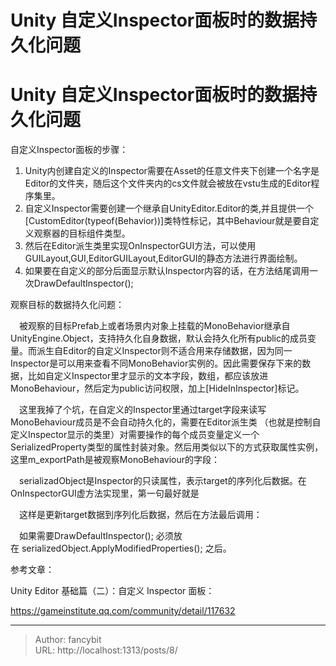 # Unity 自定义Inspector面板时的数据持久化问题

<div class="header"><h1 class="single-title animate__animated animate__pulse animate__faster">Unity 自定义Inspector面板时的数据持久化问题</h1></div>

<div class="content" id="content"><p>自定义Inspector面板的步骤：</p><ol><li>Unity内创建自定义的Inspector需要在Asset的任意文件夹下创建一个名字是Editor的文件夹，随后这个文件夹内的cs文件就会被放在vstu生成的Editor程序集里。</li><li>自定义Inspector需要创建一个继承自UnityEditor.Editor的类,并且提供一个[CustomEditor(typeof(Behavior))]类特性标记，其中Behaviour就是要自定义观察器的目标组件类型。</li><li>然后在Editor派生类里实现OnInspectorGUI方法，可以使用GUILayout,GUI,EditorGUILayout,EditorGUI的静态方法进行界面绘制。</li><li>如果要在自定义的部分后面显示默认Inspector内容的话，在方法结尾调用一次DrawDefaultInspector();</li></ol><p>观察目标的数据持久化问题：</p><p>　被观察的目标Prefab上或者场景内对象上挂载的MonoBehavior继承自UnityEngine.Object，支持持久化自身数据，默认会持久化所有public的成员变量。而派生自Editor的自定义Inspector则不适合用来存储数据，因为同一Inspector是可以用来查看不同MonoBehavior实例的。因此需要保存下来的数据，比如自定义Inspector里才显示的文本字段，数组，都应该放进MonoBehaviour，然后定为public访问权限，加上[HideInInspector]标记。</p><p>　这里我掉了个坑，在自定义的Inspector里通过target字段来读写MonoBehaviour成员是不会自动持久化的，需要在Editor派生类 （也就是控制自定义Inspector显示的类里）对需要操作的每个成员变量定义一个SerializedProperty类型的属性封装对象。然后用类似以下的方式获取属性实例，这里m_exportPath是被观察MonoBehaviour的字段：</p><!-- raw HTML omitted --><!-- raw HTML omitted --><p>　serializadObject是Inspector的只读属性，表示target的序列化后数据。在OnInspectorGUI虚方法实现里，第一句最好就是</p><!-- raw HTML omitted --><!-- raw HTML omitted --><p>　这样是更新target数据到序列化后数据，然后在方法最后调用：</p><!-- raw HTML omitted --><!-- raw HTML omitted --><p>　如果需要DrawDefaultInspector(); 必须放在&nbsp;serializedObject.ApplyModifiedProperties(); 之后。</p><p></p><p>参考文章：</p><p>Unity Editor 基础篇（二）：自定义 Inspector 面板：</p><p><!-- raw HTML omitted --><a href="https://gameinstitute.qq.com/community/detail/117632" target="_blank" rel="external nofollow noopener noreferrer">https://gameinstitute.qq.com/community/detail/117632</a><!-- raw HTML omitted --></p><!-- raw HTML omitted --></div>



---

> Author: fancybit  
> URL: http://localhost:1313/posts/8/  


